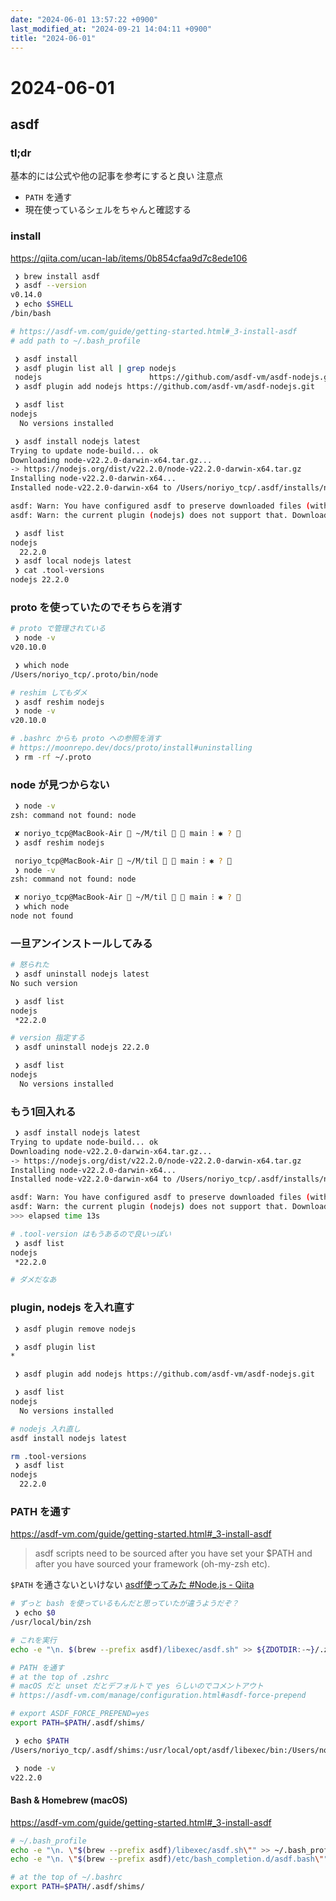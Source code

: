 ```yaml
---
date: "2024-06-01 13:57:22 +0900"
last_modified_at: "2024-09-21 14:04:11 +0900"
title: "2024-06-01"
---
```


# 2024-06-01
## asdf
### tl;dr
基本的には公式や他の記事を参考にすると良い
注意点
- `PATH` を通す
- 現在使っているシェルをちゃんと確認する

### install
https://qiita.com/ucan-lab/items/0b854cfaa9d7c8ede106

```sh
 ❯ brew install asdf
 ❯ asdf --version
v0.14.0
 ❯ echo $SHELL
/bin/bash

# https://asdf-vm.com/guide/getting-started.html#_3-install-asdf
# add path to ~/.bash_profile
```

```sh
 ❯ asdf install
 ❯ asdf plugin list all | grep nodejs
 nodejs                        https://github.com/asdf-vm/asdf-nodejs.git
 ❯ asdf plugin add nodejs https://github.com/asdf-vm/asdf-nodejs.git

 ❯ asdf list
nodejs
  No versions installed

 ❯ asdf install nodejs latest
Trying to update node-build... ok
Downloading node-v22.2.0-darwin-x64.tar.gz...
-> https://nodejs.org/dist/v22.2.0/node-v22.2.0-darwin-x64.tar.gz
Installing node-v22.2.0-darwin-x64...
Installed node-v22.2.0-darwin-x64 to /Users/noriyo_tcp/.asdf/installs/nodejs/22.2.0

asdf: Warn: You have configured asdf to preserve downloaded files (with always_keep_download=yes or --keep-download). But
asdf: Warn: the current plugin (nodejs) does not support that. Downloaded files will not be preserved.

 ❯ asdf list
nodejs
  22.2.0
 ❯ asdf local nodejs latest
 ❯ cat .tool-versions
nodejs 22.2.0
```

### proto を使っていたのでそちらを消す
```sh
# proto で管理されている
 ❯ node -v
v20.10.0

 ❯ which node
/Users/noriyo_tcp/.proto/bin/node

# reshim してもダメ
 ❯ asdf reshim nodejs
 ❯ node -v
v20.10.0

# .bashrc からも proto への参照を消す
# https://moonrepo.dev/docs/proto/install#uninstalling
 ❯ rm -rf ~/.proto
```

### node が見つからない

```sh
 ❯ node -v
zsh: command not found: node

 ✘ noriyo_tcp@MacBook-Air  ~/M/til   main ⁝ ✱ ? 
 ❯ asdf reshim nodejs

 noriyo_tcp@MacBook-Air  ~/M/til   main ⁝ ✱ ? 
 ❯ node -v
zsh: command not found: node

 ✘ noriyo_tcp@MacBook-Air  ~/M/til   main ⁝ ✱ ? 
 ❯ which node
node not found
```

### 一旦アンインストールしてみる

```sh
# 怒られた
 ❯ asdf uninstall nodejs latest
No such version

 ❯ asdf list
nodejs
 *22.2.0

# version 指定する
 ❯ asdf uninstall nodejs 22.2.0

 ❯ asdf list
nodejs
  No versions installed
```

### もう1回入れる

```sh
 ❯ asdf install nodejs latest
Trying to update node-build... ok
Downloading node-v22.2.0-darwin-x64.tar.gz...
-> https://nodejs.org/dist/v22.2.0/node-v22.2.0-darwin-x64.tar.gz
Installing node-v22.2.0-darwin-x64...
Installed node-v22.2.0-darwin-x64 to /Users/noriyo_tcp/.asdf/installs/nodejs/22.2.0

asdf: Warn: You have configured asdf to preserve downloaded files (with always_keep_download=yes or --keep-download). But
asdf: Warn: the current plugin (nodejs) does not support that. Downloaded files will not be preserved.
>>> elapsed time 13s

# .tool-version はもうあるので良いっぽい
 ❯ asdf list
nodejs
 *22.2.0

# ダメだなあ
```

### plugin, nodejs を入れ直す

```sh
 ❯ asdf plugin remove nodejs

 ❯ asdf plugin list
*

 ❯ asdf plugin add nodejs https://github.com/asdf-vm/asdf-nodejs.git

 ❯ asdf list
nodejs
  No versions installed

# nodejs 入れ直し
asdf install nodejs latest

rm .tool-versions
 ❯ asdf list
nodejs
  22.2.0
```

### PATH を通す
https://asdf-vm.com/guide/getting-started.html#_3-install-asdf

> asdf scripts need to be sourced after you have set your $PATH and after you have sourced your framework (oh-my-zsh etc).

`$PATH` を通さないといけない [asdf使ってみた #Node.js - Qiita](https://qiita.com/a-lucky/items/d3247aa2305fbeda6168#%E8%A9%B0%E3%81%BE%E3%81%A3%E3%81%9F)

```sh
# ずっと bash を使っているもんだと思っていたが違うようだぞ？
 ❯ echo $0
/usr/local/bin/zsh

# これを実行
echo -e "\n. $(brew --prefix asdf)/libexec/asdf.sh" >> ${ZDOTDIR:-~}/.zshrc

# PATH を通す
# at the top of .zshrc
# macOS だと unset だとデフォルトで yes らしいのでコメントアウト
# https://asdf-vm.com/manage/configuration.html#asdf-force-prepend

# export ASDF_FORCE_PREPEND=yes
export PATH=$PATH/.asdf/shims/

 ❯ echo $PATH
/Users/noriyo_tcp/.asdf/shims:/usr/local/opt/asdf/libexec/bin:/Users/noriyo_tcp/.rbenv/shims:/Users/noriyo_tcp/.rbenv/shims:/usr/local/bin:/usr/local/sbin:/usr/bin:/bin:/usr/sbin:/sbin:/Applications/iTerm.app/Contents/Resources/utilities:/Users/noriyo_tcp/.docker/bin:/Users/noriyo_tcp/bin:/bin/.asdf/shims/:/Users/noriyo_tcp/.docker/bin:/Users/noriyo_tcp/bin:/bin

 ❯ node -v
v22.2.0
```
#### Bash & Homebrew (macOS)

https://asdf-vm.com/guide/getting-started.html#_3-install-asdf

```bash
# ~/.bash_profile
echo -e "\n. \"$(brew --prefix asdf)/libexec/asdf.sh\"" >> ~/.bash_profile
echo -e "\n. \"$(brew --prefix asdf)/etc/bash_completion.d/asdf.bash\"" >> ~/.bash_profile

# at the top of ~/.bashrc
export PATH=$PATH/.asdf/shims/
```

